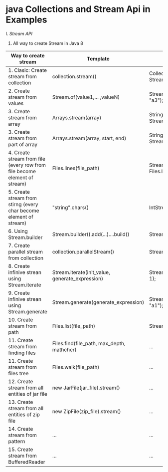 # java Collections and Stream Api in Examples 

I. *Stream API*

1. All way to create Stream in Java 8

Way to create stream	 | 	Template	 | 	Example
-------------	 | 	-------------	 | 	-------------
1. Clasic: Create stream from collection	 | 	collection.stream()	 | 	 Collection<String> collection = Arrays.asList("a1", "a2", "a3");  <br/>     Stream<String> streamFromCollection = collection.stream();
2. Create stream from values	 | 	Stream.of(value1,… ,valueN)	 | 	Stream<String> streamFromValues = Stream.of("a1", "a2", "a3");
3. Create stream from array	 | 	Arrays.stream(array)	 | 	String[] array = {"a1","a2","a3"};   <br/>         Stream<String> streamFromArrays = Arrays.stream(array);        
3. Create stream from part of array	 | 	Arrays.stream(array, start, end)	 | 	String[] array = {"a1","a2","a3"};<br/>              Stream<String> streamFromArrays = Arrays.stream(array, 1, 2);        
4. Create stream from file (every row from file become element of stream)	 | 	Files.lines(file_path)	 | 	Stream<String> streamFromFiles = Files.lines(Paths.get("file.txt"));
5. Create stream from stirng (every char become element of stream)	 | 	"string".chars()	 | 	IntStream streamFromString = "123".chars();
6. Using Stream.builder	 | 	Stream.builder().add(...)....build()	 | 	Stream.builder().add("a1").add("a2").add("a3").build();
7. Create parallel stream from collection	 | 	collection.parallelStream()	 | 	Stream<String> stream = collection.parallelStream();
8. Create infinive strean using Stream.iterate	 | 	Stream.iterate(init_value, generate_expression)	 | 	Stream<Integer> streamFromIterate = Stream.iterate(1, n -> n + 1);
9. Create infinive strean using Stream.generate	 | 	Stream.generate(generate_expression)	 | 	Stream<String> streamFromGenerate = Stream.generate(() -> "a1");
10. Create stream from path	 | 	Files.list(file_path)	 | 	Stream<Path> streamFromPath = Files.list(Paths.get("C:\\"));
11. Create stream from finding files	 | 	Files.find(file_path, max_depth, mathcher)	 | 	…
11. Create stream from files tree	 | 	Files.walk(file_path)	 | 	…
12. Create stream from all entities of jar file	 | 	new JarFile(jar_file).stream()	 | 	…
13. Create stream from all entities of zip file	 | 	new ZipFile(zip_file).stream()	 | 	…
14. Create stream from pattern	 | 	…	 | 	…
15. Create stream from BufferedReader	 | 	…	 | 	…
